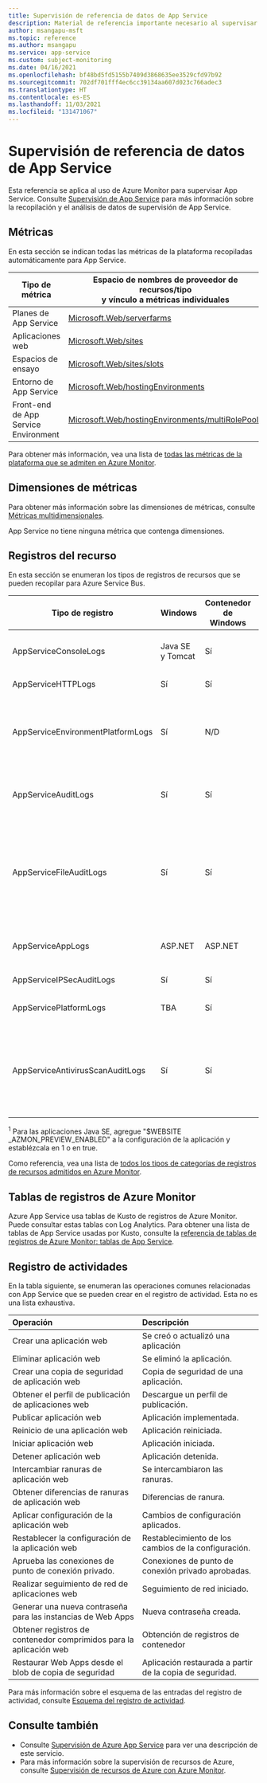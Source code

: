 ```yaml
---
title: Supervisión de referencia de datos de App Service
description: Material de referencia importante necesario al supervisar App Service
author: msangapu-msft
ms.topic: reference
ms.author: msangapu
ms.service: app-service
ms.custom: subject-monitoring
ms.date: 04/16/2021
ms.openlocfilehash: bf48bd5fd5155b7409d3868635ee3529cfd97b92
ms.sourcegitcommit: 702df701fff4ec6cc39134aa607d023c766adec3
ms.translationtype: HT
ms.contentlocale: es-ES
ms.lasthandoff: 11/03/2021
ms.locfileid: "131471067"
---
```

# <a name="monitoring-app-service-data-reference"></a>Supervisión de referencia de datos de App Service

Esta referencia se aplica al uso de Azure Monitor para supervisar App Service. Consulte [Supervisión de App Service](monitor-app-service.md) para más información sobre la recopilación y el análisis de datos de supervisión de App Service.

## <a name="metrics"></a>Métricas

En esta sección se indican todas las métricas de la plataforma recopiladas automáticamente para App Service.  

|Tipo de métrica | Espacio de nombres de proveedor de recursos/tipo<br/> y vínculo a métricas individuales |
|-------|-----|
| Planes de App Service | [Microsoft.Web/serverfarms](../azure-monitor/essentials/metrics-supported.md#microsoftwebserverfarms)
| Aplicaciones web | [Microsoft.Web/sites](../azure-monitor/essentials/metrics-supported.md#microsoftwebsites) |
| Espacios de ensayo | [Microsoft.Web/sites/slots](../azure-monitor/essentials/metrics-supported.md#microsoftwebsitesslots) 
| Entorno de App Service | [Microsoft.Web/hostingEnvironments](../azure-monitor/essentials/metrics-supported.md#microsoftwebhostingenvironments)
| Front-end de App Service Environment | [Microsoft.Web/hostingEnvironments/multiRolePools](../azure-monitor/essentials/metrics-supported.md#microsoftwebhostingenvironmentsmultirolepools)


Para obtener más información, vea una lista de [todas las métricas de la plataforma que se admiten en Azure Monitor](../azure-monitor/essentials/metrics-supported.md).


## <a name="metric-dimensions"></a>Dimensiones de métricas

Para obtener más información sobre las dimensiones de métricas, consulte [Métricas multidimensionales](../azure-monitor/essentials/data-platform-metrics.md#multi-dimensional-metrics).

App Service no tiene ninguna métrica que contenga dimensiones.

## <a name="resource-logs"></a>Registros del recurso

En esta sección se enumeran los tipos de registros de recursos que se pueden recopilar para Azure Service Bus. 

| Tipo de registro | Windows | Contenedor de Windows | Linux | Contenedor Linux | Descripción |
|-|-|-|-|-|-|
| AppServiceConsoleLogs | Java SE y Tomcat | Sí | Sí | Sí | Salida estándar y error estándar |
| AppServiceHTTPLogs | Sí | Sí | Sí | Sí | Registros de servidor web |
| AppServiceEnvironmentPlatformLogs | Sí | N/D | Sí | Sí | App Service Environment: escalado, cambios de configuración y registros de estado|
| AppServiceAuditLogs | Sí | Sí | Sí | Sí | Actividad de inicio de sesión a través de FTP y KUDU |
| AppServiceFileAuditLogs | Sí | Sí | TBA | TBA | Cambios de archivo realizados en el contenido del sitio; **solo disponible para el nivel Premium y versiones posteriores** |
| AppServiceAppLogs | ASP.NET | ASP.NET | Imágenes Java SE y Tomcat <sup>1</sup> | Imágenes preparadas de Java SE y Tomcat <sup>1</sup> | Registros de aplicación |
| AppServiceIPSecAuditLogs  | Sí | Sí | Sí | Sí | Solicitudes de reglas IP |
| AppServicePlatformLogs  | TBA | Sí | Sí | Sí | Registros de operación de contenedor |
| AppServiceAntivirusScanAuditLogs | Sí | Sí | Sí | Sí | [Registros de examen antivirus](https://azure.github.io/AppService/2020/12/09/AzMon-AppServiceAntivirusScanAuditLogs.html) con Microsoft Defender; **solo están disponibles para el nivel prémium** | 

<sup>1</sup> Para las aplicaciones Java SE, agregue "$WEBSITE _AZMON_PREVIEW_ENABLED" a la configuración de la aplicación y establézcala en 1 o en true.

Como referencia, vea una lista de [todos los tipos de categorías de registros de recursos admitidos en Azure Monitor](../azure-monitor/essentials/resource-logs-schema.md).

## <a name="azure-monitor-logs-tables"></a>Tablas de registros de Azure Monitor

Azure App Service usa tablas de Kusto de registros de Azure Monitor. Puede consultar estas tablas con Log Analytics. Para obtener una lista de tablas de App Service usadas por Kusto, consulte la [referencia de tablas de registros de Azure Monitor: tablas de App Service](/azure/azure-monitor/reference/tables/tables-resourcetype#app-services). 

## <a name="activity-log"></a>Registro de actividades

En la tabla siguiente, se enumeran las operaciones comunes relacionadas con App Service que se pueden crear en el registro de actividad. Esta no es una lista exhaustiva.

| Operación | Descripción |
|:---|:---|
|Crear una aplicación web| Se creó o actualizó una aplicación|
|Eliminar aplicación web| Se eliminó la aplicación. |
|Crear una copia de seguridad de aplicación web| Copia de seguridad de una aplicación.|
|Obtener el perfil de publicación de aplicaciones web| Descargue un perfil de publicación. |
|Publicar aplicación web| Aplicación implementada. |
|Reinicio de una aplicación web| Aplicación reiniciada.|
|Iniciar aplicación web| Aplicación iniciada. |
|Detener aplicación web| Aplicación detenida.|
|Intercambiar ranuras de aplicación web| Se intercambiaron las ranuras.|
|Obtener diferencias de ranuras de aplicación web| Diferencias de ranura.|
|Aplicar configuración de la aplicación web| Cambios de configuración aplicados.|
|Restablecer la configuración de la aplicación web| Restablecimiento de los cambios de la configuración.|
|Aprueba las conexiones de punto de conexión privado.| Conexiones de punto de conexión privado aprobadas.|
|Realizar seguimiento de red de aplicaciones web| Seguimiento de red iniciado.|
|Generar una nueva contraseña para las instancias de Web Apps| Nueva contraseña creada. |
|Obtener registros de contenedor comprimidos para la aplicación web| Obtención de registros de contenedor |
|Restaurar Web Apps desde el blob de copia de seguridad| Aplicación restaurada a partir de la copia de seguridad.|

Para más información sobre el esquema de las entradas del registro de actividad, consulte [Esquema del registro de actividad](../azure-monitor/essentials/activity-log-schema.md). 

## <a name="see-also"></a>Consulte también

- Consulte [Supervisión de Azure App Service](monitor-app-service.md) para ver una descripción de este servicio.
- Para más información sobre la supervisión de recursos de Azure, consulte [Supervisión de recursos de Azure con Azure Monitor](../azure-monitor/essentials/monitor-azure-resource.md).